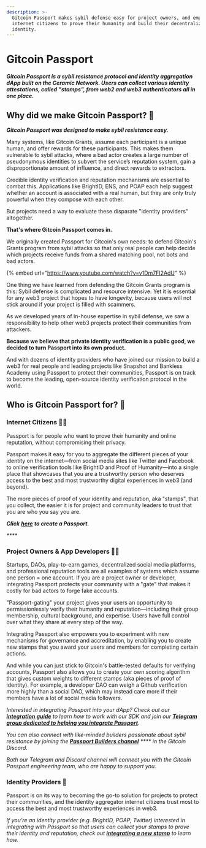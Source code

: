 ```yaml
---
description: >-
  Gitcoin Passport makes sybil defense easy for project owners, and empowers
  internet citizens to prove their humanity and build their decentralized
  identity.
---
```


# Gitcoin Passport

_**Gitcoin Passport is a sybil resistance protocol and identity aggregation dApp built on the Ceramic Network. Users can collect various identity attestations, called "stamps", from web2 and web3 authenticators all in one place.**_

## Why did we make Gitcoin Passport? 🛂

_**Gitcoin Passport was designed to make sybil resistance easy.**_

Many systems, like Gitcoin Grants, assume each participant is a unique human, and offer rewards for these participants. This makes them vulnerable to sybil attacks, where a bad actor creates a large number of pseudonymous identities to subvert the service’s reputation system, gain a disproportionate amount of influence, and direct rewards to extractors.

Credible identity verification and reputation mechanisms are essential to combat this. Applications like BrightID, ENS, and POAP each help suggest whether an account is associated with a real human, but they are only truly powerful when they compose with each other.

But projects need a way to evaluate these disparate "identity providers" altogether.

**That's where Gitcoin Passport comes in.**

We originally created Passport for Gitcoin's own needs: to defend Gitcoin's Grants program from sybil attacks so that only real people can help decide which projects receive funds from a shared matching pool, not bots and bad actors.

{% embed url="https://www.youtube.com/watch?v=v1Dm7FI2AdU" %}

One thing we have learned from defending the Gitcoin Grants program is this: Sybil defense is complicated and resource intensive. Yet it is essential for any web3 project that hopes to have longevity, because users will not stick around if your project is filled with scammers.

As we developed years of in-house expertise in sybil defense, we saw a responsibility to help other web3 projects protect their communities from attackers.

**Because we believe that private identity verification is a public good, we decided to turn Passport into its own product.**

And with dozens of identity providers who have joined our mission to build a web3 for real people and leading projects like Snapshot and Bankless Academy using Passport to protect their communities, Passport is on track to become the leading, open-source identity verification protocol in the world.



## Who is Gitcoin Passport for? 🤔

### Internet Citizens 🙋🏽

Passport is for people who want to prove their humanity and online reputation, without compromising their privacy.

Passport makes it easy for you to aggregate the different pieces of your identity on the internet—from social media sites like Twitter and Facebook to online verification tools like BrightID and Proof of Humanity—into a single place that showcases that you are a trustworthy person who deserves access to the best and most trustworthy digital experiences in web3 (and beyond).

The more pieces of proof of your identity and reputation, aka "stamps", that you collect, the easier it is for project and community leaders to trust that you are who you say you are.

_**Click**_ [_**here**_](https://passport.gitcoin.co/) _**to create a Passport.**_

_****_

### Project Owners & App Developers 🧑‍💻

Startups, DAOs, play-to-earn games, decentralized social media platforms, and professional reputation tools are all examples of systems which assume one person = one account. If you are a project owner or developer, integrating Passport protects your community with a "gate" that makes it costly for bad actors to forge fake accounts.

"Passport-gating" your project gives your users an opportunity to permissionlessly verify their humanity and reputation—including their group membership, cultural background, and expertise. Users have full control over what they share at every step of the way.

Integrating Passport also empowers you to experiment with new mechanisms for governance and accreditation, by enabling you to create new stamps that you award your users and members for completing certain actions.

And while you can just stick to Gitcoin's battle-tested defaults for verifying accounts, Passport also allows you to create your own scoring algorithm that gives custom weights to different stamps (aka pieces of proof of identity). For example, a developer DAO can weigh a Github verification more highly than a social DAO, which may instead care more if their members have a lot of social media followers.

_Interested in integrating Passport into your dApp? Check out our_ [_**integration guide**_](gitcoin-passport-sdk/integrating-passport-in-your-dapp.md) _to learn how to work with our SDK and join our_ [_**Telegram group dedicated to helping you integrate Passport**_](https://t.me/+2ILnaexYeEI0MWUx)_._

_You can also connect with like-minded builders passionate about sybil resistance by joining the_ [_**Passport Builders channel**_](https://discord.gg/gitcoin) _**** in the Gitcoin Discord._

_Both our Telegram and Discord channel will connect you with the Gitcoin Passport engineering team, who are happy to support you._



### Identity Providers 🪪

Passport is on its way to becoming the go-to solution for projects to protect their communities, and the identity aggregator internet citizens trust most to access the best and most trustworthy experiences in web3.

_If you’re an identity provider (e.g. BrightID, POAP, Twitter) interested in integrating with Passport so that users can collect your stamps to prove their identity and reputation, check out_ [_**integrating a new stamp**_](for-identity-providers/integrating-a-new-stamp.md) _to learn how._&#x20;

###

